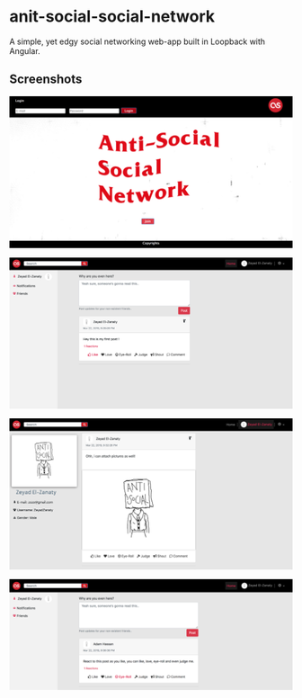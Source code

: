 # anit-social-social-network

A simple, yet edgy social networking web-app built in Loopback with Angular.

## Screenshots
![alt text](https://github.com/ZeyadZanaty/anti-social-social-network/blob/master/demos/demo2.png "demo")

![alt text](https://github.com/ZeyadZanaty/anti-social-social-network/blob/master/demos/demo7.png "demo")

![alt text](https://github.com/ZeyadZanaty/anti-social-social-network/blob/master/demos/demo8.png "demo")

![alt text](https://github.com/ZeyadZanaty/anti-social-social-network/blob/master/demos/demo9.png "demo")
